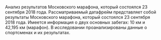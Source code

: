 Анализ результатов Московского марафона, который состоялся 23 сентября 2018 года.
Рассматриваемый датафрейм представляет собой результаты Московского марафона, который состоялся 23 сентября 2018 года. 
Имеется информация о двух основных забегах: 10 км и 42,195 км (марафон). В исследовании проанализированы данные о спортсменах и их результатах.
